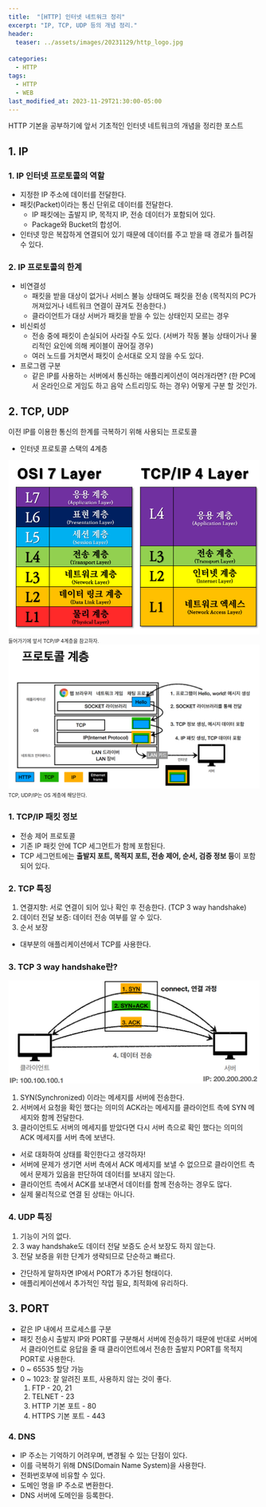 ```yaml
---
title:  "[HTTP] 인터넷 네트워크 정리"
excerpt: "IP, TCP, UDP 등의 개념 정리."
header:
  teaser: ../assets/images/20231129/http_logo.jpg

categories:
  - HTTP
tags:
  - HTTP
  - WEB
last_modified_at: 2023-11-29T21:30:00-05:00
---
```

HTTP 기본을 공부하기에 앞서 기초적인 인터넷 네트워크의 개념을 정리한 포스트
  
## 1. IP
### 1. IP 인터넷 프로토콜의 역할
+ 지정한 IP 주소에 데이터를 전달한다.
+ 패킷(Packet)이라는 통신 단위로 데이터를 전달한다.
  + IP 패킷에는 출발지 IP, 목적지 IP, 전송 데이터가 포함되어 있다.
  + Package와 Bucket의 합성어.
+ 인터넷 망은 복잡하게 연결되어 있기 때문에 데이터를 주고 받을 때 경로가 틀려질 수 있다.

### 2. IP 프로토콜의 한계
+ 비연결성
  + 패킷을 받을 대상이 없거나 서비스 불능 상태여도 패킷을 전송 (목적지의 PC가 꺼져있거나 네트워크 연결이 끊겨도 전송한다.)
  + 클라이언트가 대상 서버가 패킷을 받을 수 있는 상태인지 모르는 경우
+ 비신뢰성
  + 전송 중에 패킷이 손실되어 사라질 수도 있다. (서버가 작동 불능 상태이거나 물리적인 요인에 의해 케이블이 끊어질 경우)
  + 여러 노드를 거치면서 패킷이 순서대로 오지 않을 수도 있다.
+ 프로그램 구분
  + 같은 IP를 사용하는 서버에서 통신하는 애플리케이션이 여러개라면? (한 PC에서 온라인으로 게임도 하고 음악 스트리밍도 하는 경우) 어떻게 구분 할 것인가.
  
## 2. TCP, UDP
이전 IP를 이용한 통신의 한계를 극복하기 위해 사용되는 프로토콜
+ 인터넷 프로토콜 스택의 4계층  
<img src = "../assets/images/20231129/2023-11-29-HTTP1.png" />   
<span style="font-size: 10px; text-align: center;">들어가기에 앞서 TCP/IP 4계층을 참고하자.</span>  
<img src = "../assets/images/20231129/2023-11-29-HTTP2.png" />  
<span style="font-size: 10px; text-align: center;">TCP, UDP/IP는 OS 계층에 해당한다.</span>  

### 1. TCP/IP 패킷 정보
+ 전송 제어 프로토콜
+ 기존 IP 패킷 안에 TCP 세그먼트가 함께 포함된다.
+ TCP 세그먼트에는 **출발지 포트, 목적지 포트, 전송 제어, 순서, 검증 정보 등**이 포함되어 있다.

### 2. TCP 특징
1. 연결지향: 서로 연결이 되어 있나 확인 후 전송한다. (TCP 3 way handshake)
2. 데이터 전달 보증: 데이터 전송 여부를 알 수 있다.
3. 순서 보장
+ 대부분의 애플리케이션에서 TCP를 사용한다.

### 3. TCP 3 way handshake란?
<img src = "../assets/images/20231129/2023-11-29-HTTP3.png" />  

1. SYN(Synchronized) 이라는 메세지를 서버에 전송한다.
2. 서버에서 요청을 확인 했다는 의미의 ACK라는 메세지를 클라이언트 측에 SYN 메세지와 함께 전달한다.
3. 클라이언트도 서버의 메세지를 받았다면 다시 서버 측으로 확인 했다는 의미의 ACK 메세지를 서버 측에 보낸다.
+ 서로 대화하여 상태를 확인한다고 생각하자!
+ 서버에 문제가 생기면 서버 측에서 ACK 메세지를 보낼 수 없으므로 클라이언트 측에서 문제가 있음을 판단하여 데이터를 보내지 않는다.
+ 클라이언트 측에서 ACK를 보내면서 데이터를 함께 전송하는 경우도 많다.
+ 실제 물리적으로 연결 된 상태는 아니다.

### 4. UDP 특징
1. 기능이 거의 없다.
2. 3 way handshake도 데이터 전달 보증도 순서 보장도 하지 않는다.
3. 전달 보증을 위한 단계가 생략되므로 단순하고 빠르다.
+ 간단하게 말하자면 IP에서 PORT가 추가된 형태이다.
+ 애플리케이션에서 추가적인 작업 필요, 최적화에 유리하다.

## 3. PORT
+ 같은 IP 내에서 프로세스를 구분
+ 패킷 전송시 출발지 IP와 PORT를 구분해서 서버에 전송하기 때문에 반대로 서버에서 클라이언트로 응답을 줄 때 클라이언트에서 전송한 출발지 PORT를 목적지 PORT로 사용한다.
+ 0 ~ 65535 할당 가능
+ 0 ~ 1023: 잘 알려진 포트, 사용하지 않는 것이 좋다.  
   1. FTP - 20, 21
   2. TELNET - 23
   3. HTTP 기본 포트 - 80
   4. HTTPS 기본 포트 - 443

### 4. DNS
+ IP 주소는 기억하기 어려우며, 변경될 수 있는 단점이 있다.
+ 이를 극복하기 위해 DNS(Domain Name System)을 사용한다.
+ 전화번호부에 비유할 수 있다.
+ 도메인 명을 IP 주소로 변환한다.
+ DNS 서버에 도메인을 등록한다.
